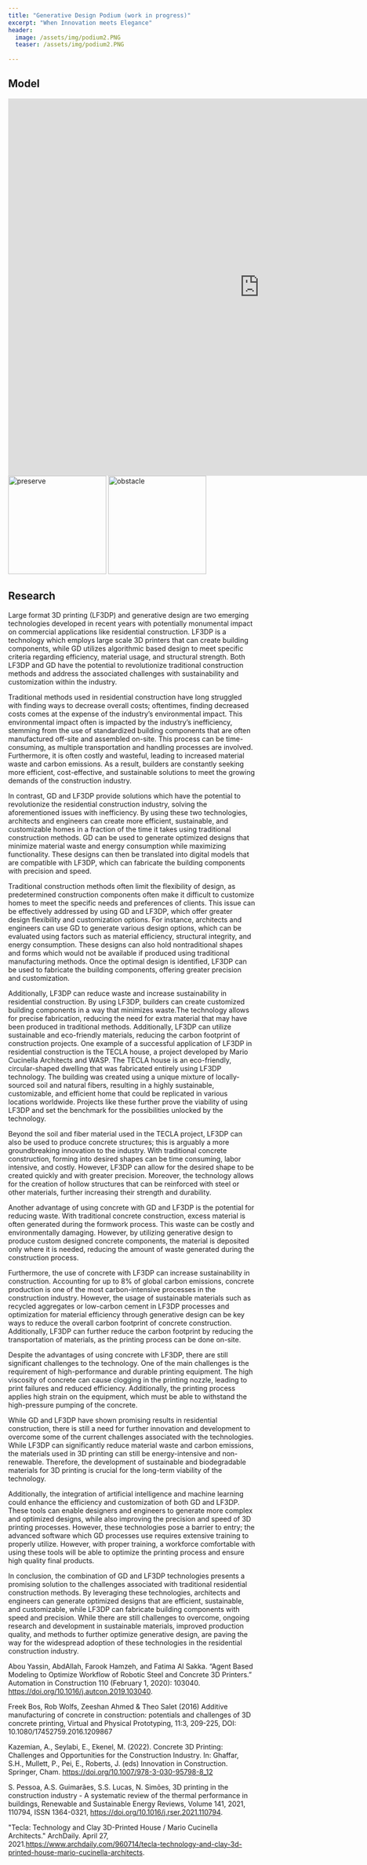 ```yaml
---
title: "Generative Design Podium (work in progress)"
excerpt: "When Innovation meets Elegance"
header:
  image: /assets/img/podium2.PNG
  teaser: /assets/img/podium2.PNG
  
---
```


## Model

<iframe src="https://vanderbilt817.autodesk360.com/shares/public/SH512d4QTec90decfa6e92c32fe76d207748?mode=embed" width="1024" height="768" allowfullscreen="true" webkitallowfullscreen="true" mozallowfullscreen="true"  frameborder="0"></iframe>

<img src="/assets/img/preserve.PNG" alt="preserve" style="width:200px;"/>
<img src="/assets/img/obstacle.PNG" alt="obstacle" style="width:200px;"/>




## Research

Large format 3D printing (LF3DP) and generative design are two emerging technologies developed in recent years with potentially monumental impact on commercial applications like residential construction. LF3DP is a technology which employs large scale 3D printers that can create building components, while GD utilizes algorithmic based design to meet specific criteria regarding efficiency, material usage, and structural strength. Both LF3DP and GD have the potential to revolutionize traditional construction methods and address the associated challenges with sustainability and customization within the industry. 

Traditional methods used in residential construction have long struggled with finding ways to decrease overall costs; oftentimes, finding decreased costs comes at the expense of the industry’s environmental impact. This environmental impact often is impacted by the industry’s inefficiency, stemming from the use of standardized building components that are often manufactured off-site and assembled on-site. This process can be time-consuming, as multiple transportation and handling processes are involved. Furthermore, it is often costly and wasteful, leading to increased material waste and carbon emissions. As a result, builders are constantly seeking more efficient, cost-effective, and sustainable solutions to meet the growing demands of the construction industry.

In contrast, GD and LF3DP provide solutions which have the potential to revolutionize the residential construction industry, solving the aforementioned issues with inefficiency. By using these two technologies, architects and engineers can create more efficient, sustainable, and customizable homes in a fraction of the time it takes using traditional construction methods. GD can be used to generate optimized designs that minimize material waste and energy consumption while maximizing functionality. These designs can then be translated into digital models that are compatible with LF3DP, which can fabricate the building components with precision and speed.

Traditional construction methods often limit the flexibility of design, as predetermined construction components often make it difficult to customize homes to meet the specific needs and preferences of clients. This issue can be effectively addressed by using GD and LF3DP, which offer greater design flexibility and customization options. For instance, architects and engineers can use GD to generate various design options, which can be evaluated using factors such as material efficiency, structural integrity, and energy consumption. These designs can also hold nontraditional shapes and forms which would not be available if produced using traditional manufacturing methods. Once the optimal design is identified, LF3DP can be used to fabricate the building components, offering greater precision and customization.

Additionally, LF3DP can reduce waste and increase sustainability in residential construction. By using LF3DP, builders can create customized building components in a way that minimizes waste.The technology allows for precise fabrication, reducing the need for extra material that may have been produced in traditional methods. Additionally, LF3DP can utilize sustainable and eco-friendly materials, reducing the carbon footprint of construction projects. One example of a successful application of LF3DP in residential construction is the TECLA house, a project developed by Mario Cucinella Architects and WASP. The TECLA house is an eco-friendly, circular-shaped dwelling that was fabricated entirely using LF3DP technology. The building was created using a unique mixture of locally-sourced soil and natural fibers, resulting in a highly sustainable, customizable, and efficient home that could be replicated in various locations worldwide. Projects like these further prove the viability of using LF3DP and set the benchmark for the possibilities unlocked by the technology. 

Beyond the soil and fiber material used in the TECLA project, LF3DP can also be used to produce concrete structures; this is arguably a more groundbreaking innovation to the industry. With traditional concrete construction, forming into desired shapes can be time consuming, labor intensive, and costly. However, LF3DP can allow for the desired shape to be created quickly and with greater precision. Moreover, the technology allows for the creation of hollow structures that can be reinforced with steel or other materials, further increasing their strength and durability.

Another advantage of using concrete with GD and LF3DP is the potential for reducing waste. With traditional concrete construction, excess material is often generated during the formwork process. This waste can be costly and environmentally damaging. However, by utilizing generative design to produce custom designed concrete components, the material is deposited only where it is needed, reducing the amount of waste generated during the construction process.

Furthermore, the use of concrete with LF3DP can increase sustainability in construction. Accounting for up to 8% of global carbon emissions, concrete production is one of the most carbon-intensive processes in the construction industry. However, the usage of sustainable materials such as recycled aggregates or low-carbon cement in LF3DP processes and optimization for material efficiency  through generative design can be key ways to reduce the overall carbon footprint of concrete construction. Additionally, LF3DP can further reduce the carbon footprint by reducing the transportation of materials, as the printing process can be done on-site.

Despite the advantages of using concrete with LF3DP, there are still significant challenges to the technology. One of the main challenges is the requirement of high-performance and durable printing equipment. The high viscosity of concrete can cause clogging in the printing nozzle, leading to print failures and reduced efficiency. Additionally, the printing process applies high strain on the equipment, which must be able to withstand the high-pressure pumping of the concrete. 

While GD and LF3DP have shown promising results in residential construction, there is still a need for further innovation and development to overcome some of the current challenges associated with the technologies. While LF3DP can significantly reduce material waste and carbon emissions, the materials used in 3D printing can still be energy-intensive and non-renewable. Therefore, the development of sustainable and biodegradable materials for 3D printing is crucial for the long-term viability of the technology.

Additionally, the integration of artificial intelligence and machine learning could enhance the efficiency and customization of both GD and LF3DP. These tools can enable designers and engineers to generate more complex and optimized designs, while also improving the precision and speed of 3D printing processes. However, these technologies pose a barrier to entry; the advanced software which GD processes use requires extensive training to properly utilize. However, with proper training, a workforce comfortable with using these tools will be able to  optimize the printing process and ensure high quality final products. 

In conclusion, the combination of GD and LF3DP technologies presents a promising solution to the challenges associated with traditional residential construction methods. By leveraging these technologies, architects and engineers can generate optimized designs that are efficient, sustainable, and customizable, while LF3DP can fabricate building components with speed and precision. While there are still challenges to overcome, ongoing research and development in sustainable materials, improved production quality, and methods to further optimize generative design, are paving the way for the widespread adoption of these technologies in the residential construction industry.


Abou Yassin, AbdAllah, Farook Hamzeh, and Fatima Al Sakka. “Agent Based Modeling to Optimize Workflow of Robotic Steel and Concrete 3D Printers.” Automation in Construction 110 (February 1, 2020): 103040. https://doi.org/10.1016/j.autcon.2019.103040.

Freek Bos, Rob Wolfs, Zeeshan Ahmed & Theo Salet (2016) Additive manufacturing of concrete in construction: potentials and challenges of 3D concrete printing, Virtual and Physical Prototyping, 11:3, 209-225, DOI: 10.1080/17452759.2016.1209867

Kazemian, A., Seylabi, E., Ekenel, M. (2022). Concrete 3D Printing: Challenges and Opportunities for the Construction Industry. In: Ghaffar, S.H., Mullett, P., Pei, E., Roberts, J. (eds) Innovation in Construction. Springer, Cham. https://doi.org/10.1007/978-3-030-95798-8_12

S. Pessoa, A.S. Guimarães, S.S. Lucas, N. Simões,
3D printing in the construction industry - A systematic review of the thermal performance in buildings, Renewable and Sustainable Energy Reviews, Volume 141, 2021, 110794, ISSN 1364-0321, https://doi.org/10.1016/j.rser.2021.110794.

"Tecla: Technology and Clay 3D-Printed House / Mario Cucinella Architects." ArchDaily. April 27, 2021.https://www.archdaily.com/960714/tecla-technology-and-clay-3d-printed-house-mario-cucinella-architects.



